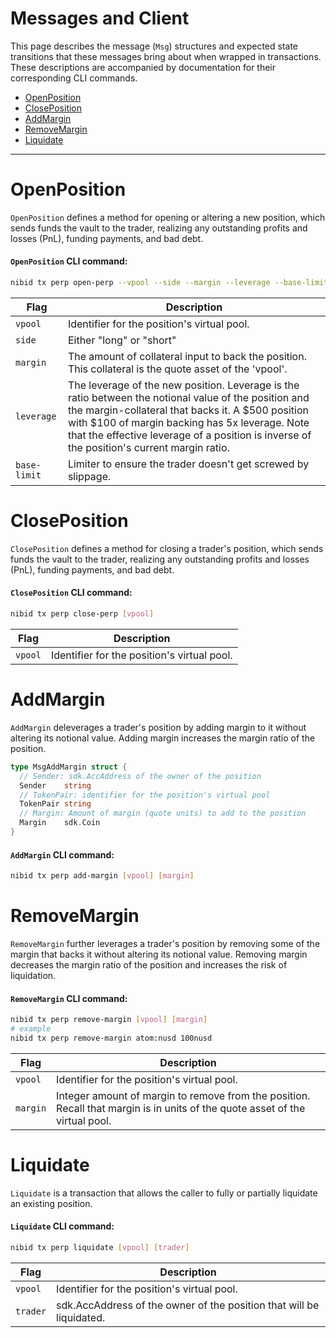 # Messages and Client                    <!-- omit in toc -->

This page describes the message (`Msg`) structures and expected state transitions that these messages bring about when wrapped in transactions. These descriptions are accompanied by documentation for their corresponding CLI commands.

- [OpenPosition](#openposition)
- [ClosePosition](#closeposition)
- [AddMargin](#addmargin)
- [RemoveMargin](#removemargin)
- [Liquidate](#liquidate)

---

# OpenPosition

`OpenPosition` defines a method for opening or altering a new position, which sends funds the vault to the trader, realizing any outstanding profits and losses (PnL), funding payments, and bad debt.

#### `OpenPosition` CLI command:

```sh
nibid tx perp open-perp --vpool --side --margin --leverage --base-limit 
```

| Flag | Description | 
| ---  | -------     |
| `vpool` | Identifier for the position's virtual pool.
| `side` |  Either "long" or "short" |
| `margin` | The amount of collateral input to back the position. This collateral is the quote asset of the 'vpool'. |
| `leverage` | The leverage of the new position. Leverage is the ratio between the notional value of the position and the margin-collateral that backs it. A \$500 position with \$100 of margin backing has 5x leverage. Note that the effective leverage of a position is inverse of the position's current margin ratio. |
| `base-limit` | Limiter to ensure the trader doesn't get screwed by slippage. |

# ClosePosition

`ClosePosition` defines a method for closing a trader's position, which sends funds the vault to the trader, realizing any outstanding profits and losses (PnL), funding payments, and bad debt.

#### `ClosePosition` CLI command:

```sh
nibid tx perp close-perp [vpool] 
```

| Flag | Description | 
| ---  | -------     |
| `vpool` | Identifier for the position's virtual pool.

# AddMargin

`AddMargin` deleverages a trader's position by adding margin to it without altering its notional value. Adding margin increases the margin ratio of the position. 

```go
type MsgAddMargin struct {
  // Sender: sdk.AccAddress of the owner of the position
  Sender    string   
  // TokenPair: identifier for the position's virtual pool
  TokenPair string   
  // Margin: Amount of margin (quote units) to add to the position
  Margin    sdk.Coin 
}
```

#### `AddMargin` CLI command:

```sh
nibid tx perp add-margin [vpool] [margin]
```

# RemoveMargin

`RemoveMargin` further leverages a trader's position by removing some of the margin that backs it without altering its notional value. Removing margin decreases the margin ratio of the position and increases the risk of liquidation. 

#### `RemoveMargin` CLI command:

```sh
nibid tx perp remove-margin [vpool] [margin]
# example
nibid tx perp remove-margin atom:nusd 100nusd
```

| Flag | Description | 
| ---  | -------     |
| `vpool` | Identifier for the position's virtual pool.
| `margin` | Integer amount of margin to remove from the position. Recall that margin is in units of the quote asset of the virtual pool.  |

# Liquidate

`Liquidate` is a transaction that allows the caller to fully or partially liquidate an existing position. 

<!-- TODO extend liquidate description -->

#### `Liquidate` CLI command:

```sh
nibid tx perp liquidate [vpool] [trader]
```

| Flag | Description | 
| ---  | -------     |
| `vpool` | Identifier for the position's virtual pool.
| `trader` | sdk.AccAddress of the owner of the position that will be liquidated. |

